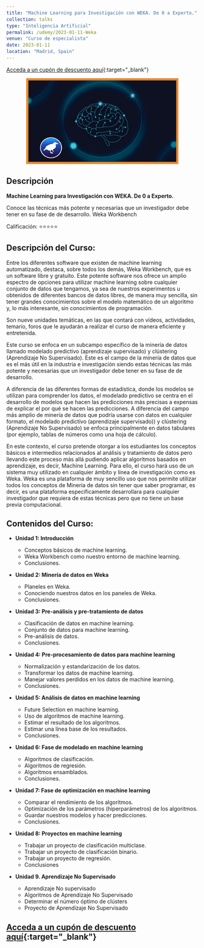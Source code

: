 ```yaml
---
title: "Machine Learning para Investigación con WEKA. De 0 a Experto."
collection: talks
type: "Inteligencia Artificial"
permalink: /udemy/2023-01-11-Weka
venue: "Curso de especialista"
date: 2023-01-11
location: "Madrid, Spain"
---
```


[Acceda a un cupón de descuento aquí](https://www.udemy.com/course/machine-learning-para-investigacion-con-weka/?couponCode=OCT_2024){:target="_blank"}

<div>
<p align = "center">
<img src="/images/courses/weka1.png" alt="Machine Learning con Weka" width="400">
</p>
</div>

## Descripción

<b>Machine Learning para Investigación con WEKA. De 0 a Experto.</b>

Conoce las técnicas más potente y necesarias que un investigador debe tener en su fase de de desarrollo. Weka Workbench

Calificación: ⭐⭐⭐⭐⭐

## Descripción del Curso:

Entre los diferentes software que existen de machine learning automatizado, destaca, sobre todos los demás, Weka Workbench, que es un software libre y gratuito. Este potente software nos ofrece un amplio espectro de opciones para utilizar machine learning sobre cualquier conjunto de datos que tengamos, ya sea de nuestros experimentos u obtenidos de diferentes bancos de datos libres, de manera muy sencilla, sin tener grandes conocimientos sobre el modelo matemático de un algoritmo y, lo más interesante, sin conocimientos de programación.

Son nueve unidades temáticas, en las que contará con vídeos, actividades, temario, foros que le ayudarán a realizar el curso de manera eficiente y entretenida.

Este curso se enfoca en un subcampo específico de la minería de datos llamado modelado predictivo (aprendizaje supervisado) y clústering (Aprendizaje No Supervisado). Este es el campo de la minería de datos que es el más útil en la industria e investigación siendo estas técnicas las más potente y necesarias que un investigador debe tener en su fase de de desarrollo.

A diferencia de las diferentes formas de estadística, donde los modelos se utilizan para comprender los datos, el modelado predictivo se centra en el desarrollo de modelos que hacen las predicciones más precisas a expensas de explicar el por qué se hacen las predicciones. A diferencia del campo más amplio de minería de datos que podría usarse con datos en cualquier formato, el modelado predictivo (aprendizaje supervisado)) y clústering (Aprendizaje No Supervisado) se enfoca principalmente en datos tabulares (por ejemplo, tablas de números como una hoja de cálculo).

En este contexto, el curso pretende otorgar a los estudiantes los conceptos básicos e intermedios relacionados al análisis y tratamiento de datos pero llevando este proceso más allá pudiendo aplicar algoritmos basados en aprendizaje, es decir, Machine Learning. Para ello, el curso hará uso de un sistema muy utilizado en cualquier ámbito y línea de investigación como es Weka. Weka es una plataforma de muy sencillo uso que nos permite utilizar todos los conceptos de Minería de datos sin tener que saber programar, es decir, es una plataforma específicamente desarrollara para cualquier investigador que requiera de estas técnicas pero que no tiene un base previa computacional.

## Contenidos del Curso:

- __Unidad 1: Introducción__
    - Conceptos básicos de machine learning.
    - Weka Workbench como nuestro entorno de machine learning.
    - Conclusiones.

- __Unidad 2: Minería de datos en Weka__
    - Planeles en Weka.
    - Conociendo nuestros datos en los paneles de Weka.
    - Conclusiones.

- __Unidad 3: Pre-análisis y pre-tratamiento de datos__
    - Clasificación de datos en machine learning.
    - Conjunto de datos para machine learning.
    - Pre-análisis de datos.
    - Conclusiones.

- __Unidad 4: Pre-procesamiento de datos para machine learning__
    - Normalización y estandarización de los datos.
    - Transformar los datos de machine learning.
    - Manejar valores perdidos en los datos de machine learning.
    - Conclusiones.

- __Unidad 5: Análisis de datos en machine learning__
    - Future Selection en machine learning.
    - Uso de algoritmos de machine learning.
    - Estimar el resultado de los algoritmos.
    - Estimar una línea base de los resultados.
    - Conclusiones.

- __Unidad 6: Fase de modelado en machine learning__
    - Algoritmos de clasificación.
    - Algoritmos de regresión.
    - Algoritmos ensamblados.
    - Conclusiones.

- __Unidad 7: Fase de optimización en machine learning__
    - Comparar el rendimiento de los algoritmos.
    - Optimización de los parámetros (hiperparámetros) de los algoritmos.
    - Guardar nuestros modelos y hacer predicciones.
    - Conclusiones.

- __Unidad 8: Proyectos en machine learning__
    - Trabajar un proyecto de clasificación multiclase.
    - Trabajar un proyecto de clasificación binario.
    - Trabajar un proyecto de regresión.
    - Conclusiones

- __Unidad 9. Aprendizaje No Supervisado__
    - Aprendizaje No supervisado
    - Algoritmos de Aprendizaje No Supervisado
    - Determinar el número óptimo de clústers
    - Proyecto de Aprendizaje No Supervisado

## [Acceda a un cupón de descuento aquí](https://www.udemy.com/course/machine-learning-para-investigacion-con-weka/?couponCode=OCT_2024){:target="_blank"}

